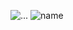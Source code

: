![...](https://cdn.discordapp.com/attachments/1347039887051849741/1347040239172194354/tumblr_5a1458b4b229bbe5a0f716676fb4afd8_45c5da4b_1280.jpg?ex=67ca607b&is=67c90efb&hm=44d6aeeeaf92f6c15511cd5c141e9eba687b17d276c269d6528008f2afe84e58&)
![name](https://cdn.discordapp.com/attachments/1347039887051849741/1347051316177928212/Untitled8_20250305204045.png?ex=67ca6acc&is=67c9194c&hm=fea72a64560a60b8564aca3d469091d7b2ab19c82be96798cf84123bdeca0d23&)
